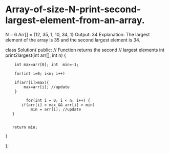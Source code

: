 # Array-of-size-N-print-second-largest-element-from-an-array.
N = 6
Arr[] = {12, 35, 1, 10, 34, 1}
Output: 34
Explanation: The largest element of the 
array is 35 and the second largest element
is 34.



class Solution{
public:	
	// Function returns the second
	// largest elements
	int print2largest(int arr[], int n) {
	    
	    int max=arr[0]; int  min=-1;
	    
	    for(int i=0; i<n; i++)
	  
	    if(arr[i]>max){
	        max=arr[i]; //update
	    }
	        
	         for(int i = 0; i < n; i++) {
           if(arr[i] < max && arr[i] > min)
               min = arr[i]; //update
       }
       
       
       return min;
	    
	}
};
